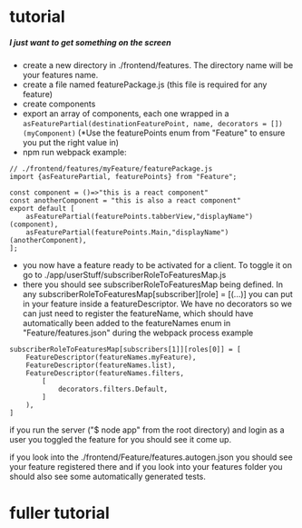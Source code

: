 # tutorial

##### I just want to get something on the screen
- create a new directory in ./frontend/features. The directory name will be your features name. 
- create a file named featurePackage.js (this file is required for any feature)
- create components
- export an array of components, each one wrapped in a 
 `asFeaturePartial(destinationFeaturePoint, name, decorators = [])(myComponent)`
(*Use the featurePoints enum from "Feature" to ensure you put the right value in)
- npm run webpack
example:
```
// ./frontend/features/myFeature/featurePackage.js
import {asFeaturePartial, featurePoints} from "Feature";

const component = ()=>"this is a react component"
const anotherComponent = "this is also a react component"
export default [
    asFeaturePartial(featurePoints.tabberView,"displayName")(component),
    asFeaturePartial(featurePoints.Main,"displayName")(anotherComponent),
];
```
- you now have a feature ready to be activated for a client. To toggle it on go to ./app/userStuff/subscriberRoleToFeaturesMap.js
- there you should see subscriberRoleToFeaturesMap being defined. In any subscriberRoleToFeaturesMap[subscriber][role] = [(...)] you can put in your feature inside a featureDescriptor. We have no decorators so we can just need to register the featureName, which should have automatically been added to the featureNames enum in "Feature/features.json" during the webpack process
example
```
subscriberRoleToFeaturesMap[subscribers[1]][roles[0]] = [
    FeatureDescriptor(featureNames.myFeature),
    FeatureDescriptor(featureNames.list),
    FeatureDescriptor(featureNames.filters,
        [
            decorators.filters.Default,
        ]
    ),
]
```
if you run the server ("$ node app" from the root directory) and login as a user you toggled the feature for you should see it come up. 

if you look into the ./frontend/Feature/features.autogen.json you should see your feature registered there and if you look into your features folder you should also see some automatically generated tests.

# fuller tutorial

